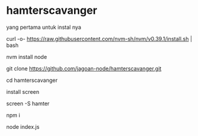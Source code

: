 # hamterscavanger
yang pertama untuk instal nya

curl -o- https://raw.githubusercontent.com/nvm-sh/nvm/v0.39.1/install.sh | bash

nvm install node

git clone https://github.com/jagoan-node/hamterscavanger.git

cd hamterscavanger

install screen 

screen -S hamter

npm i

node index.js
